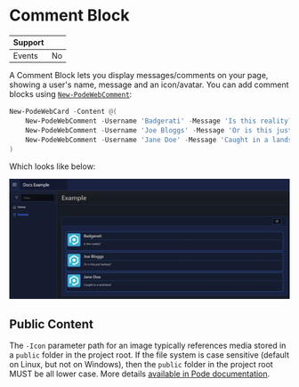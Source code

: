 # Comment Block

| Support | |
| ------- |-|
| Events | No |

A Comment Block lets you display messages/comments on your page, showing a user's name, message and an icon/avatar. You can add comment blocks using [`New-PodeWebComment`](../../../Functions/Elements/New-PodeWebComment):

```powershell
New-PodeWebCard -Content @(
    New-PodeWebComment -Username 'Badgerati' -Message 'Is this reality?' -Icon '/pode.web-static/images/icon.png'
    New-PodeWebComment -Username 'Joe Bloggs' -Message 'Or is this just fantasy?' -Icon '/pode.web-static/images/icon.png'
    New-PodeWebComment -Username 'Jane Doe' -Message 'Caught in a landslide' -Icon '/pode.web-static/images/icon.png'
)
```

Which looks like below:

![comments](../../../images/comments.png)

## Public Content

The `-Icon` parameter path for an image typically references media stored in a `public` folder in the project root. If the file system is case sensitive (default on Linux, but not on Windows), then the `public` folder in the project root MUST be all lower case. More details [available in Pode documentation](https://badgerati.github.io/Pode/Tutorials/Routes/Utilities/StaticContent/#public-directory).
